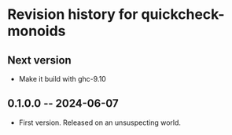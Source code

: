 # Revision history for quickcheck-monoids

## Next version

* Make it build with ghc-9.10

## 0.1.0.0 -- 2024-06-07

* First version. Released on an unsuspecting world.
